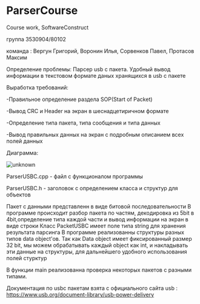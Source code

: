 # ParserCourse
Course work, SoftwareConstruct

группа 3530904/80102

команда : Вергун Григорий, Воронин Илья, Сорвенков Павел, Протасов Максим


Определение проблемы: Парсер usb c пакета. Удобный вывод информации в текстовом формате даных хранящихся в usb c пакете 

Выработка требований:

-Правильное определение раздела SOP(Start of Packet)

-Вывод CRC и Header на экран в шеснадцетиричном формате

-Определение типа пакета, типа сообщения и типа данных

-Вывод правильных данных на экран с подробным описанием всех полей данных

Диаграмма:

![unknown](https://user-images.githubusercontent.com/31857466/109388140-50657580-7916-11eb-82fd-5d2c2f88676f.png)


ParserUSBC.cpp - файл с функционалом программы

ParserUSBC.h - заголовок с определением класса и структур для объектов


Пакет с данными представленн в виде битовой последовательности
В программе происходит разбор пакета по частям, декодировка из 5bit в 4bit,определение типа каждой части и вывод информации на экран в виде строки
Класс PacketUSBC имеет поле типа string для хранения результата парсинга
В программе реализованны структуры разных типов data object'ов. Так как Data object имеет фиксированный размер 32 bit, мы можем обрабатывать каждый object как int, и накладывать эти данные на структуры, для дальнейшего удобного использования полей стурктур

В функции main реализованна проверка некоторых пакетов с разными типами.

Документация по usbc пакетам взята с официального сайта usb : https://www.usb.org/document-library/usb-power-delivery
